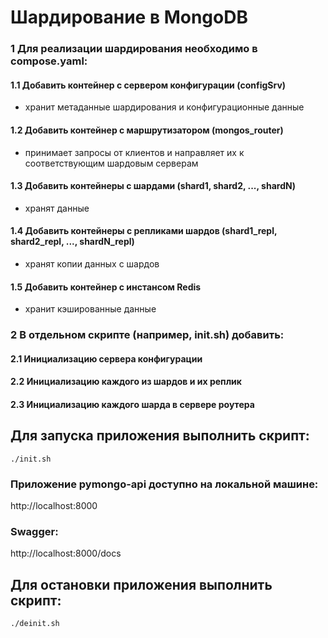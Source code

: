 # Шардирование в MongoDB

### 1 Для реализации шардирования необходимо в compose.yaml:

#### 1.1 Добавить контейнер с сервером конфигурации (configSrv)
- хранит метаданные шардирования и конфигурационные данные

#### 1.2 Добавить контейнер с маршрутизатором (mongos_router)
- принимает запросы от клиентов и направляет их к соответствующим шардовым серверам

#### 1.3 Добавить контейнеры с шардами (shard1, shard2, ..., shardN)
- хранят данные

#### 1.4 Добавить контейнеры с репликами шардов (shard1_repl, shard2_repl, ..., shardN_repl)
- хранят копии данных с шардов

#### 1.5 Добавить контейнер с инстансом Redis
- хранит кэшированные данные

### 2 В отдельном скрипте (например, init.sh) добавить:

#### 2.1 Инициализацию сервера конфигурации

#### 2.2 Инициализацию каждого из шардов и их реплик

#### 2.3 Инициализацию каждого шарда в сервере роутера

## Для запуска приложения выполнить скрипт:

```shell
./init.sh 
```

### Приложение pymongo-api доступно на локальной машине:

http://localhost:8000

### Swagger:

http://localhost:8000/docs

## Для остановки приложения выполнить скрипт:

```shell
./deinit.sh 
```
